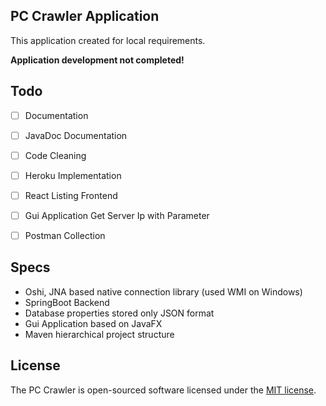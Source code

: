 ## PC Crawler Application

This application created for local requirements. 


**Application development not completed!**


## Todo

- [ ] Documentation
- [ ] JavaDoc Documentation
- [ ] Code Cleaning
- [ ] Heroku Implementation
- [ ] React Listing Frontend
- [ ] Gui Application Get Server Ip with Parameter
- [ ] Postman Collection



## Specs

- Oshi, JNA based native connection library (used WMI on Windows)
- SpringBoot Backend
- Database properties stored only JSON format
- Gui Application based on JavaFX
- Maven hierarchical project structure





## License

The PC Crawler is open-sourced software licensed under the [MIT license](https://opensource.org/licenses/MIT).



